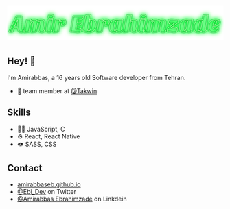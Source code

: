 <h1 align="center">
  <img src="https://raw.githubusercontent.com/amirabbaseb/amirabbaseb/main/namePic.svg" alt="Amirabbas Ebrahimzade" />
</h1>

## Hey! 👋
I'm Amirabbas, a 16 years old Software developer from Tehran.

- 👥 team member at [@Takwin](https://github.com/nestdotland)

## Skills
- 👨‍💻 JavaScript, C
- ⚙️ React, React Native
- 👁️ SASS, CSS

## Contact
- [amirabbaseb.github.io](https://amirabbaseb.github.io)
- [@Ebi_Dev](https://twitter.com/Ebi_Dev) on Twitter
- [@Amirabbas Ebrahimzade](https://www.linkedin.com/in/amirabbas-ebrahimzade-b824981a3/) on Linkdein
